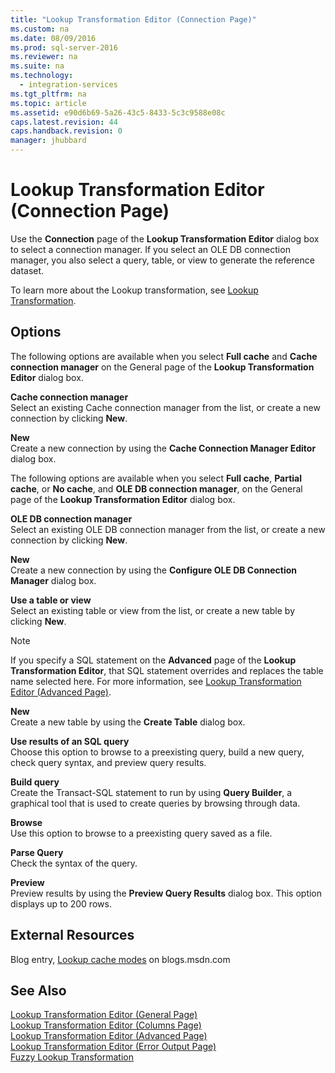 ```yaml
---
title: "Lookup Transformation Editor (Connection Page)"
ms.custom: na
ms.date: 08/09/2016
ms.prod: sql-server-2016
ms.reviewer: na
ms.suite: na
ms.technology: 
  - integration-services
ms.tgt_pltfrm: na
ms.topic: article
ms.assetid: e90d6b69-5a26-43c5-8433-5c3c9588e08c
caps.latest.revision: 44
caps.handback.revision: 0
manager: jhubbard
---
```

# Lookup Transformation Editor (Connection Page)
Use the **Connection** page of the **Lookup Transformation Editor** dialog box to select a connection manager. If you select an OLE DB connection manager, you also select a query, table, or view to generate the reference dataset.  
  
 To learn more about the Lookup transformation, see [Lookup Transformation](../../Topics/TopicNameNotContainA/Lookup-Transformation.md).  
  
## Options  
 The following options are available when you select **Full cache** and **Cache connection manager** on the General page of the **Lookup Transformation Editor** dialog box.  
  
 **Cache connection manager**  
 Select an existing Cache connection manager from the list, or create a new connection by clicking **New**.  
  
 **New**  
 Create a new connection by using the **Cache Connection Manager Editor** dialog box.  
  
 The following options are available when you select **Full cache**, **Partial cache**, or **No cache**, and **OLE DB connection manager**, on the General page of the **Lookup Transformation Editor** dialog box.  
  
 **OLE DB connection manager**  
 Select an existing OLE DB connection manager from the list, or create a new connection by clicking **New**.  
  
 **New**  
 Create a new connection by using the **Configure OLE DB Connection Manager** dialog box.  
  
 **Use a table or view**  
 Select an existing table or view from the list, or create a new table by clicking **New**.  
  
> [!NOTE]  
>  If you specify a SQL statement on the **Advanced** page of the **Lookup Transformation Editor**, that SQL statement overrides and replaces the table name selected here. For more information, see [Lookup Transformation Editor (Advanced Page)](../../Topics/TopicNameNotContainA/Lookup-Transformation-Editor--Advanced-Page-.md).  
  
 **New**  
 Create a new table by using the **Create Table** dialog box.  
  
 **Use results of an SQL query**  
 Choose this option to browse to a preexisting query, build a new query, check query syntax, and preview query results.  
  
 **Build query**  
 Create the Transact-SQL statement to run by using **Query Builder**, a graphical tool that is used to create queries by browsing through data.  
  
 **Browse**  
 Use this option to browse to a preexisting query saved as a file.  
  
 **Parse Query**  
 Check the syntax of the query.  
  
 **Preview**  
 Preview results by using the **Preview Query Results** dialog box. This option displays up to 200 rows.  
  
## External Resources  
 Blog entry, [Lookup cache modes](http://go.microsoft.com/fwlink/?LinkId=219518) on blogs.msdn.com  
  
## See Also  
 [Lookup Transformation Editor (General Page)](../../Topics/TopicNameNotContainA/Lookup-Transformation-Editor--General-Page-.md)   
 [Lookup Transformation Editor (Columns Page)](../../Topics/TopicNameNotContainA/Lookup-Transformation-Editor--Columns-Page-.md)   
 [Lookup Transformation Editor (Advanced Page)](../../Topics/TopicNameNotContainA/Lookup-Transformation-Editor--Advanced-Page-.md)   
 [Lookup Transformation Editor (Error Output Page)](../../Topics/TopicNameNotContainA/Lookup-Transformation-Editor--Error-Output-Page-.md)   
 [Fuzzy Lookup Transformation](../../Topics/TopicNameNotContainA/Fuzzy-Lookup-Transformation.md)